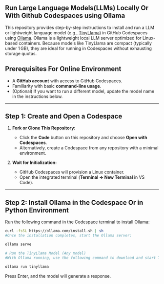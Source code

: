 ## Run Large Language Models(LLMs) Locally Or With Github Codespaces using Ollama

This repository provides step-by-step instructions to install and run a LLM or lightweight language model (e.g., [TinyLlama](https://github.com/jzhang38/TinyLlama)) in GitHub Codespaces using [Ollama](https://ollama.com). Ollama is a lightweight local LLM server optimized for Linux-based containers. Because models like TinyLlama are compact (typically under 1 GB), they are ideal for running in Codespaces without exhausting storage quotas.

## Prerequisites For Online Environment

- A **GitHub account** with access to GitHub Codespaces.
- Familiarity with basic **command-line usage**.
- (Optional) If you want to run a different model, update the model name in the instructions below.

---

## Step 1: Create and Open a Codespace

1. **Fork or Clone This Repository:**
   - Click the **Code** button on this repository and choose **Open with Codespaces**.
   - Alternatively, create a Codespace from any repository with a minimal environment.

2. **Wait for Initialization:**
   - GitHub Codespaces will provision a Linux container.
   - Open the integrated terminal (**Terminal → New Terminal** in VS Code).

---

## Step 2: Install Ollama in the Codespace Or in Python Environment

Run the following command in the Codespace terminal to install Ollama:

```bash
curl -fsSL https://ollama.com/install.sh | sh
#Once the installation completes, start the Ollama server:

ollama serve

# Run the TinyLlama Model (Any model)
#With Ollama running, use the following command to download and start TinyLlama:

ollama run tinyllama
```
Press Enter, and the model will generate a response.
